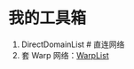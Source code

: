 # 我的工具箱

1. DirectDomainList # 直连网络
2. 套 Warp 网络：[WarpList](https://raw.githubusercontent.com/srlxjo/ToolBox/main/WarpList)
